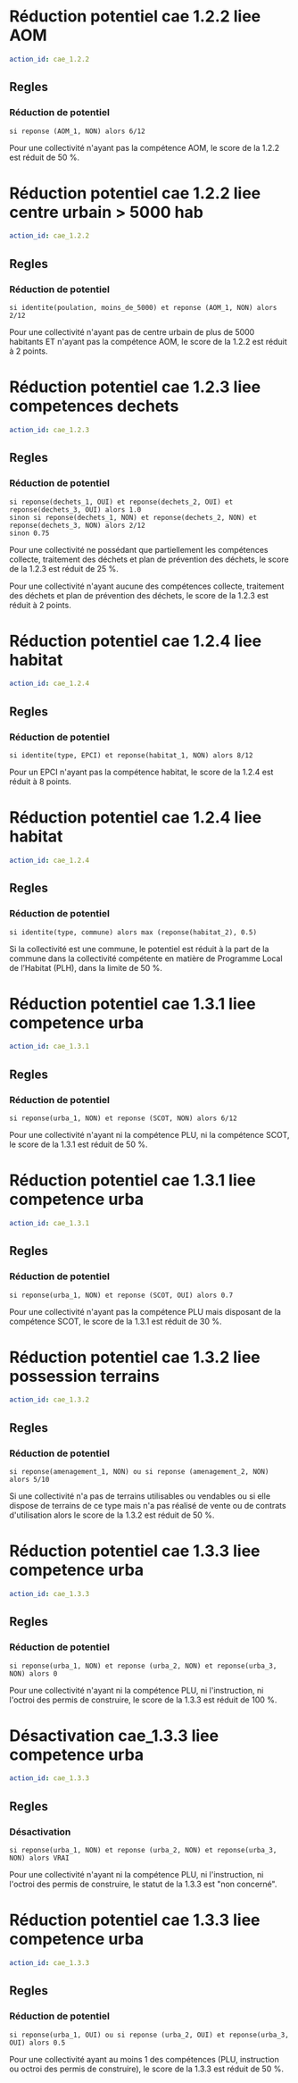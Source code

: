 # Réduction potentiel cae 1.2.2 liee AOM
```yaml
action_id: cae_1.2.2
```
## Regles
### Réduction de potentiel
```formule
si reponse (AOM_1, NON) alors 6/12 
```
Pour une collectivité n'ayant pas la compétence AOM, le score de la 1.2.2 est réduit de 50 %.


# Réduction potentiel cae 1.2.2 liee centre urbain > 5000 hab
```yaml
action_id: cae_1.2.2
```
## Regles
### Réduction de potentiel
```formule
si identite(poulation, moins_de_5000) et reponse (AOM_1, NON) alors 2/12 
```
Pour une collectivité n'ayant pas de centre urbain de plus de 5000 habitants ET n'ayant pas la compétence AOM, le score de la 1.2.2 est réduit à 2 points.


# Réduction potentiel cae 1.2.3 liee competences dechets
```yaml
action_id: cae_1.2.3
```
## Regles
### Réduction de potentiel
```formule
si reponse(dechets_1, OUI) et reponse(dechets_2, OUI) et reponse(dechets_3, OUI) alors 1.0
sinon si reponse(dechets_1, NON) et reponse(dechets_2, NON) et reponse(dechets_3, NON) alors 2/12
sinon 0.75
```
Pour une collectivité ne possédant que partiellement les compétences collecte, traitement des déchets et plan de prévention des déchets, le score de la 1.2.3 est réduit de 25 %.

Pour une collectivité n'ayant aucune des compétences collecte, traitement des déchets et plan de prévention des déchets, le score de la 1.2.3 est réduit à 2 points.


# Réduction potentiel cae 1.2.4 liee habitat
```yaml
action_id: cae_1.2.4
```
## Regles
### Réduction de potentiel
```formule
si identite(type, EPCI) et reponse(habitat_1, NON) alors 8/12 
```
Pour un EPCI n'ayant pas la compétence habitat, le score de la 1.2.4 est réduit à 8 points.

# Réduction potentiel cae 1.2.4 liee habitat
```yaml
action_id: cae_1.2.4
```
## Regles
### Réduction de potentiel
```formule
si identite(type, commune) alors max (reponse(habitat_2), 0.5) 
```
Si la collectivité est une commune, le potentiel est réduit à la part de la commune dans la collectivité compétente en matière de Programme Local de l’Habitat (PLH), dans la limite de 50 %.


# Réduction potentiel cae 1.3.1 liee competence urba
```yaml
action_id: cae_1.3.1
```
## Regles
### Réduction de potentiel
```formule
si reponse(urba_1, NON) et reponse (SCOT, NON) alors 6/12 
```
Pour une collectivité n'ayant ni la compétence PLU, ni la compétence SCOT, le score de la 1.3.1 est réduit de 50 %.

# Réduction potentiel cae 1.3.1 liee competence urba
```yaml
action_id: cae_1.3.1
```
## Regles
### Réduction de potentiel
```formule
si reponse(urba_1, NON) et reponse (SCOT, OUI) alors 0.7 
```
Pour une collectivité n'ayant pas la compétence PLU mais disposant de la compétence SCOT, le score de la 1.3.1 est réduit de 30 %.


# Réduction potentiel cae 1.3.2 liee possession terrains
```yaml
action_id: cae_1.3.2
```
## Regles
### Réduction de potentiel
```formule
si reponse(amenagement_1, NON) ou si reponse (amenagement_2, NON) alors 5/10 
```
Si une collectivité n'a pas de terrains utilisables ou vendables ou si elle dispose de terrains de ce type mais n'a pas réalisé de vente ou de contrats d'utilisation alors le score de la 1.3.2 est réduit de 50 %.


# Réduction potentiel cae 1.3.3 liee competence urba
```yaml
action_id: cae_1.3.3
```
## Regles
### Réduction de potentiel
```formule
si reponse(urba_1, NON) et reponse (urba_2, NON) et reponse(urba_3, NON) alors 0
```
Pour une collectivité n'ayant ni la compétence PLU, ni l'instruction, ni l'octroi des permis de construire, le score de la 1.3.3 est réduit de 100 %.

# Désactivation cae_1.3.3 liee competence urba
```yaml
action_id: cae_1.3.3
```
## Regles
### Désactivation
```formule
si reponse(urba_1, NON) et reponse (urba_2, NON) et reponse(urba_3, NON) alors VRAI
```
Pour une collectivité n'ayant ni la compétence PLU, ni l'instruction, ni l'octroi des permis de construire, le statut de la 1.3.3 est "non concerné".

# Réduction potentiel cae 1.3.3 liee competence urba
```yaml
action_id: cae_1.3.3
```
## Regles
### Réduction de potentiel
```formule
si reponse(urba_1, OUI) ou si reponse (urba_2, OUI) et reponse(urba_3, OUI) alors 0.5
```
Pour une collectivité ayant au moins 1 des compétences (PLU, instruction ou octroi des permis de construire), le score de la 1.3.3 est réduit de 50 %.
